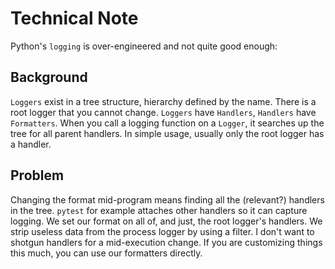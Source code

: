 # Technical Note

Python's `logging` is over-engineered and not quite good enough:

## Background

`Loggers` exist in a tree structure, hierarchy defined by the name.
There is a root logger that you cannot change.
`Loggers` have `Handlers`, `Handlers` have `Formatters`. When you call a logging
function on a `Logger`, it searches up the tree for all parent handlers.
In simple usage, usually only the root logger has a handler.

## Problem

Changing the format mid-program means finding all the (relevant?) handlers
in the tree. `pytest` for example attaches other handlers so it can capture
logging. We set our format on all of, and just, the root logger's handlers.
We strip useless data from the process logger by using a filter.
I don't want to shotgun handlers for a mid-execution change.
If you are customizing things this much, you can use our formatters directly.
